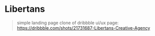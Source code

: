 # Libertans
> simple landing page clone of dribbble ui/ux page: https://dribbble.com/shots/21731687-Libertans-Creative-Agency
